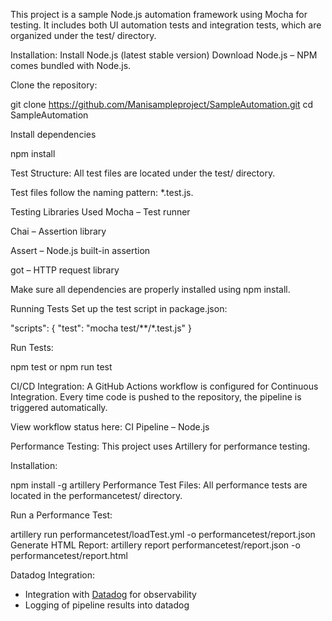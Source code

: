 This project is a sample Node.js automation framework using Mocha for testing. It includes both UI automation tests and integration tests, which are organized under the test/ directory.

Installation: Install Node.js (latest stable version) Download Node.js – NPM comes bundled with Node.js.

Clone the repository:

git clone https://github.com/Manisampleproject/SampleAutomation.git cd SampleAutomation

Install dependencies

npm install

Test Structure: All test files are located under the test/ directory.

Test files follow the naming pattern: *.test.js.

Testing Libraries Used Mocha – Test runner

Chai – Assertion library

Assert – Node.js built-in assertion

got – HTTP request library

Make sure all dependencies are properly installed using npm install.

Running Tests Set up the test script in package.json:

"scripts": { "test": "mocha test/**/*.test.js" }

Run Tests:

npm test or npm run test

CI/CD Integration: A GitHub Actions workflow is configured for Continuous Integration. Every time code is pushed to the repository, the pipeline is triggered automatically.

View workflow status here: CI Pipeline – Node.js

Performance Testing: 
This project uses Artillery for performance testing.

Installation:

npm install -g artillery Performance Test Files: All performance tests are located in the performancetest/ directory.

Run a Performance Test:

artillery run performancetest/loadTest.yml -o performancetest/report.json Generate HTML Report: artillery report performancetest/report.json -o performancetest/report.html


Datadog Integration:

- Integration with [Datadog](https://www.datadoghq.com/) for observability
- Logging of pipeline results into datadog
